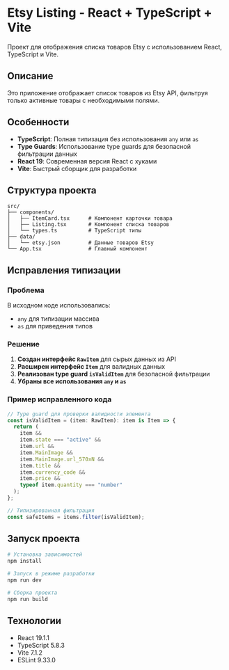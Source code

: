 # Etsy Listing - React + TypeScript + Vite

Проект для отображения списка товаров Etsy с использованием React, TypeScript и Vite.

## Описание

Это приложение отображает список товаров из Etsy API, фильтруя только активные товары с необходимыми полями.

## Особенности

- **TypeScript**: Полная типизация без использования `any` или `as`
- **Type Guards**: Использование type guards для безопасной фильтрации данных
- **React 19**: Современная версия React с хуками
- **Vite**: Быстрый сборщик для разработки

## Структура проекта

```
src/
├── components/
│   ├── ItemCard.tsx      # Компонент карточки товара
│   ├── Listing.tsx       # Компонент списка товаров
│   └── types.ts          # TypeScript типы
├── data/
│   └── etsy.json         # Данные товаров Etsy
└── App.tsx               # Главный компонент
```

## Исправления типизации

### Проблема
В исходном коде использовались:
- `any` для типизации массива
- `as` для приведения типов

### Решение
1. **Создан интерфейс `RawItem`** для сырых данных из API
2. **Расширен интерфейс `Item`** для валидных данных
3. **Реализован type guard `isValidItem`** для безопасной фильтрации
4. **Убраны все использования `any` и `as`**

### Пример исправленного кода

```typescript
// Type guard для проверки валидности элемента
const isValidItem = (item: RawItem): item is Item => {
  return (
    item &&
    item.state === "active" &&
    item.url &&
    item.MainImage &&
    item.MainImage.url_570xN &&
    item.title &&
    item.currency_code &&
    item.price &&
    typeof item.quantity === "number"
  );
};

// Типизированная фильтрация
const safeItems = items.filter(isValidItem);
```

## Запуск проекта

```bash
# Установка зависимостей
npm install

# Запуск в режиме разработки
npm run dev

# Сборка проекта
npm run build
```

## Технологии

- React 19.1.1
- TypeScript 5.8.3
- Vite 7.1.2
- ESLint 9.33.0
